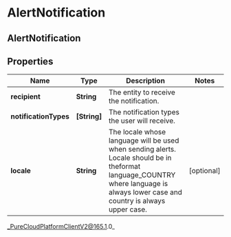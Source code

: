 # AlertNotification

## AlertNotification

## Properties

|Name | Type | Description | Notes|
|------------ | ------------- | ------------- | -------------|
| **recipient** | **String** | The entity to receive the notification. | |
| **notificationTypes** | **[String]** | The notification types the user will receive. | |
| **locale** | **String** | The locale whose language will be used when sending alerts.  Locale should be in theformat language_COUNTRY where language is always lower case and country is always upper case. | [optional] |



_PureCloudPlatformClientV2@165.1.0_

